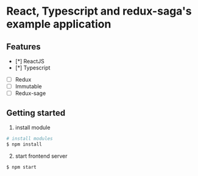 # React, Typescript and redux-saga's example application

## Features
- [*] ReactJS 
- [*] Typescript 
- [ ] Redux 
- [ ] Immutable 
- [ ] Redux-sage

## Getting started
1. install module
```bash
# install modules
$ npm install
```

2. start frontend server
```bash
$ npm start
```
